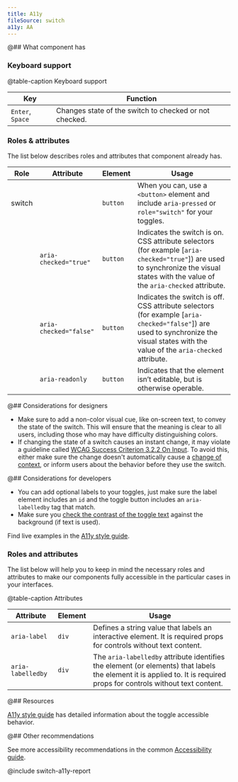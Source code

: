 ```yaml
---
title: A11y
fileSource: switch
a11y: AA
---
```


@## What component has

### Keyboard support

@table-caption Keyboard support

| Key              | Function                                               |
| ---------------- | ------------------------------------------------------ |
| `Enter`, `Space` | Changes state of the switch to checked or not checked. |

### Roles & attributes

The list below describes roles and attributes that component already has.

| Role   | Attribute              | Element  | Usage                                                                                                                                                                          |
| ------ | ---------------------- | -------- | ------------------------------------------------------------------------------------------------------------------------------------------------------------------------------ |
| switch |                        | `button` | When you can, use a `<button>` element and include `aria-pressed` or `role="switch"` for your toggles.                                                                         |
|        | `aria-checked="true"`  | `button`    | Indicates the switch is on. CSS attribute selectors (for example [`aria-checked="true"`]) are used to synchronize the visual states with the value of the `aria-checked` attribute.   |
|        | `aria-checked="false"` | `button`    | Indicates the switch is off. CSS attribute selectors (for example [`aria-checked="false"`]) are used to synchronize the visual states with the value of the `aria-checked` attribute. |
|        | `aria-readonly`        | `button`    | Indicates that the element isn’t editable, but is otherwise operable.                                                                                                         |

@## Considerations for designers

- Make sure to add a non-color visual cue, like on-screen text, to convey the state of the switch. This will ensure that the meaning is clear to all users, including those who may have difficulty distinguishing colors.
- If changing the state of a switch causes an instant change, it may violate a guideline called [WCAG Success Criterion 3.2.2 On Input](https://www.w3.org/WAI/WCAG21/Understanding/on-input.html). To avoid this, either make sure the change doesn't automatically cause a [change of context](https://www.w3.org/WAI/WCAG21/Understanding/on-input.html#dfn-changes-of-context), or inform users about the behavior before they use the switch.

@## Considerations for developers

- You can add optional labels to your toggles, just make sure the label element includes an `id` and the toggle button includes an `aria-labelledby` tag that match.
- Make sure you [check the contrast of the toggle text](/core-principles/a11y/a11y-design/#color_and_contrast) against the background (if text is used).

Find live examples in the [A11y style guide](https://a11y-style-guide.com/style-guide/section-forms.html#kssref-forms-toggles).

### Roles and attributes

The list below will help you to keep in mind the necessary roles and attributes to make our components fully accessible in the particular cases in your interfaces.

@table-caption Attributes

| Attribute         | Element | Usage                                                                                                                                                                  |
| ----------------- | ------- | ---------------------------------------------------------------------------------------------------------------------------------------------------------------------- |
| `aria-label`      | `div`   | Defines a string value that labels an interactive element. It is required props for controls without text content.                                                     |
| `aria-labelledby` | `div`   | The `aria-labelledby` attribute identifies the element (or elements) that labels the element it is applied to. It is required props for controls without text content. |

@## Resources

[A11y style guide](https://a11y-style-guide.com/style-guide/section-forms.html#kssref-forms-toggles) has detailed information about the toggle accessible behavior.

@## Other recommendations

See more accessibility recommendations in the common [Accessibility guide](/core-principles/a11y/).

@include switch-a11y-report

